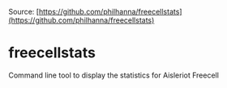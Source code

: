 Source: [https://github.com/philhanna/freecellstats](https://github.com/philhanna/freecellstats)
# freecellstats
Command line tool to display the statistics for Aisleriot Freecell
